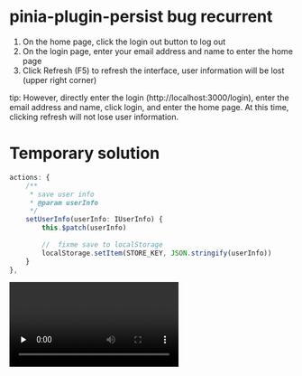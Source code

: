 # pinia-plugin-persist bug recurrent

1. On the home page, click the login out button to log out
2. On the login page, enter your email address and name to enter the home page
3. Click Refresh (F5) to refresh the interface, user information will be lost (upper right corner)

tip:
However, directly enter the login (http://localhost:3000/login), enter the email address and name, click login, and
enter the home page. At this time, clicking refresh will not lose user information.


# Temporary solution
```typescript
actions: {
	/**
	 * save user info
	 * @param userInfo
	 */
	setUserInfo(userInfo: IUserInfo) {
		this.$patch(userInfo)
        
		//  fixme save to localStorage
		localStorage.setItem(STORE_KEY, JSON.stringify(userInfo))
	}
},
```

<!-- mp4格式 -->
<video id="video" controls="" preload="none" >
      <source id="mp4" src="./video/replay.mp4" type="video/mp4">
</video>

